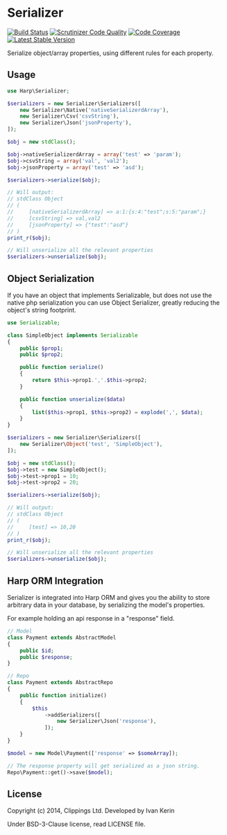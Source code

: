 Serializer
==========

[![Build Status](https://travis-ci.org/harp-orm/serializer.png?branch=master)](https://travis-ci.org/harp-orm/serializer)
[![Scrutinizer Code Quality](https://scrutinizer-ci.com/g/harp-orm/serializer/badges/quality-score.png)](https://scrutinizer-ci.com/g/harp-orm/serializer/)
[![Code Coverage](https://scrutinizer-ci.com/g/harp-orm/serializer/badges/coverage.png)](https://scrutinizer-ci.com/g/harp-orm/serializer/)
[![Latest Stable Version](https://poser.pugx.org/harp-orm/serializer/v/stable.png)](https://packagist.org/packages/harp-orm/serializer)

Serialize object/array properties, using different rules for each property.

Usage
-----

```php
use Harp\Serializer;

$serializers = new Serializer\Serializers([
    new Serializer\Native('nativeSerializerdArray'),
    new Serializer\Csv('csvString'),
    new Serializer\Json('jsonProperty'),
]);

$obj = new stdClass();

$obj->nativeSerializerdArray = array('test' => 'param');
$obj->csvString = array('val', 'val2');
$obj->jsonProperty = array('test' => 'asd');

$serializers->serialize($obj);

// Will output:
// stdClass Object
// (
//     [nativeSerializerdArray] => a:1:{s:4:"test";s:5:"param";}
//     [csvString] => val,val2
//     [jsonProperty] => {"test":"asd"}
// )
print_r($obj);

// Will unserialize all the relevant properties
$serializers->unserialize($obj);
```

Object Serialization
--------------------

If you have an object that implements Serializable, but does not use the native php serialization you can use Object Serializer, greatly reducing the object's string footprint.

```php
use Serializable;

class SimpleObject implements Serializable
{
    public $prop1;
    public $prop2;

    public function serialize()
    {
        return $this->prop1.','.$this->prop2;
    }

    public function unserialize($data)
    {
        list($this->prop1, $this->prop2) = explode(',', $data);
    }
}

$serializers = new Serializer\Serializers([
    new Serializer\Object('test', 'SimpleObject'),
]);

$obj = new stdClass();
$obj->test = new SimpleObject();
$obj->test->prop1 = 10;
$obj->test->prop2 = 20;

$serializers->serialize($obj);

// Will output:
// stdClass Object
// (
//     [test] => 10,20
// )
print_r($obj);

// Will unserialize all the relevant properties
$serializers->unserialize($obj);
```

Harp ORM Integration
--------------------

Serializer is integrated into Harp ORM and gives you the ability to store arbitrary data in your database, by serializing the model's properties.

For example holding an api response in a "response" field.

```php
// Model
class Payment extends AbstractModel
{
    public $id;
    public $response;
}

// Repo
class Payment extends AbstractRepo
{
    public function initialize()
    {
        $this
            ->addSerializers([
                new Serializer\Json('response'),
            ]);
    }
}

$model = new Model\Payment(['response' => $someArray]);

// The response property will get serialized as a json string.
Repo\Payment::get()->save($model);
```

License
-------

Copyright (c) 2014, Clippings Ltd. Developed by Ivan Kerin

Under BSD-3-Clause license, read LICENSE file.
